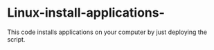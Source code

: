 # Linux-install-applications-
This code installs applications on your computer by just deploying the script. 
